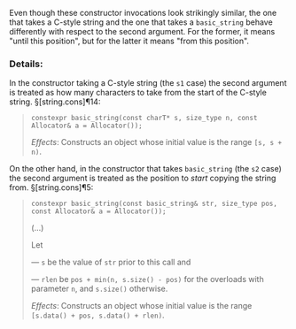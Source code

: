 Even though these constructor invocations look strikingly similar, the one that takes a C-style string and the one that takes a `basic_string` behave differently with respect to the second argument. For the former, it means "until this position", but for the latter it means "from this position".

### Details:

In the constructor taking a C-style string (the `s1` case) the second argument is treated as how many characters to take from the start of the C-style string.  §[string.cons]¶14:

> `constexpr basic_string(const charT* s, size_type n, const Allocator& a = Allocator());`
>
> *Effects*: Constructs an object whose initial value is the range `[s, s + n)`.

On the other hand, in the constructor that takes `basic_string` (the `s2` case) the second argument is treated as the position to *start* copying the string from.  §[string.cons]¶5:

> `constexpr basic_string(const basic_string& str, size_type pos, const Allocator& a = Allocator());`
>
> (...)
>
> Let
> 
> — `s` be the value of `str` prior to this call and
>
> — `rlen` be `pos + min(n, s.size() - pos)` for the overloads with parameter `n`, and `s.size()` otherwise.
>
> *Effects*: Constructs an object whose initial value is the range `[s.data() + pos, s.data() + rlen)`.
